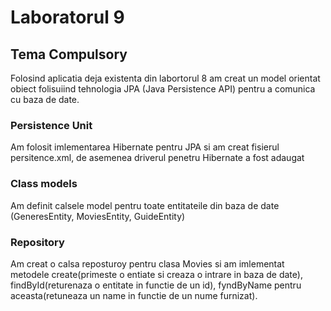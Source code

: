 # Laboratorul 9

## Tema Compulsory

Folosind aplicatia deja existenta din labortorul 8 am creat un model orientat obiect folisuiind tehnologia JPA (Java Persistence API) pentru a comunica cu baza de date.

### Persistence Unit

Am folosit imlementarea Hibernate pentru JPA si am creat fisierul persitence.xml, de asemenea driverul penetru Hibernate a fost adaugat

### Class models

Am definit calsele model pentru toate entitateile din baza de date (GeneresEntity, MoviesEntity, GuideEntity)

### Repository

Am creat o calsa reposturoy pentru clasa Movies si am imlementat metodele create(primeste o entiate si creaza o intrare in baza de date), findById(returenaza o entitate in functie de un id), fyndByName pentru aceasta(retuneaza un name in functie de un nume furnizat).
